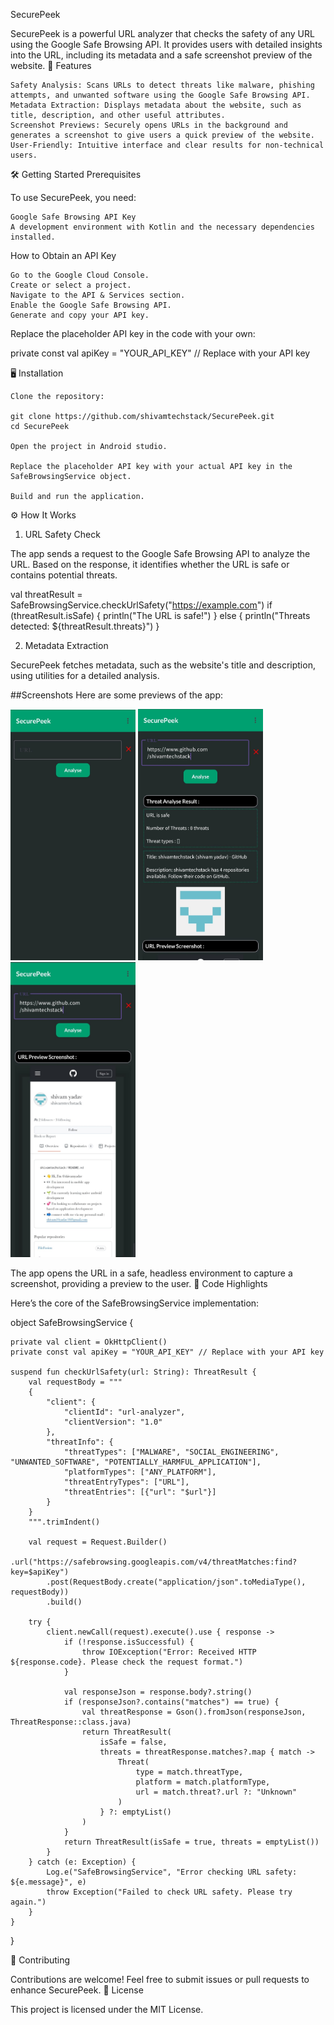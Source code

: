 SecurePeek

SecurePeek is a powerful URL analyzer that checks the safety of any URL using the Google Safe Browsing API. It provides users with detailed insights into the URL, including its metadata and a safe screenshot preview of the website.
🚀 Features

    Safety Analysis: Scans URLs to detect threats like malware, phishing attempts, and unwanted software using the Google Safe Browsing API.
    Metadata Extraction: Displays metadata about the website, such as title, description, and other useful attributes.
    Screenshot Previews: Securely opens URLs in the background and generates a screenshot to give users a quick preview of the website.
    User-Friendly: Intuitive interface and clear results for non-technical users.

🛠️ Getting Started
Prerequisites

To use SecurePeek, you need:

    Google Safe Browsing API Key
    A development environment with Kotlin and the necessary dependencies installed.

How to Obtain an API Key

    Go to the Google Cloud Console.
    Create or select a project.
    Navigate to the API & Services section.
    Enable the Google Safe Browsing API.
    Generate and copy your API key.

Replace the placeholder API key in the code with your own:

private const val apiKey = "YOUR_API_KEY" // Replace with your API key

🖥️ Installation

    Clone the repository:

    git clone https://github.com/shivamtechstack/SecurePeek.git
    cd SecurePeek

    Open the project in Android studio.

    Replace the placeholder API key with your actual API key in the SafeBrowsingService object.

    Build and run the application.

⚙️ How It Works
1. URL Safety Check

The app sends a request to the Google Safe Browsing API to analyze the URL. Based on the response, it identifies whether the URL is safe or contains potential threats.

val threatResult = SafeBrowsingService.checkUrlSafety("https://example.com")
if (threatResult.isSafe) {
    println("The URL is safe!")
} else {
    println("Threats detected: ${threatResult.threats}")
}

2. Metadata Extraction

SecurePeek fetches metadata, such as the website's title and description, using utilities for a detailed analysis.

##Screenshots
Here are some previews of the app:

<img src="preview/WhatsApp%20Image%202025-01-04%20at%2019.01.53_697e5460.jpg" alt="one" width="200">
<img src="preview/WhatsApp%20Image%202025-01-04%20at%2019.01.54_5daddb8c.jpg" alt="two" width="200">
<img src="preview/WhatsApp%20Image%202025-01-04%20at%2019.01.54_c997a12b.jpg" alt="three" width="200">

The app opens the URL in a safe, headless environment to capture a screenshot, providing a preview to the user.
🔑 Code Highlights

Here’s the core of the SafeBrowsingService implementation:

object SafeBrowsingService {

    private val client = OkHttpClient()
    private const val apiKey = "YOUR_API_KEY" // Replace with your API key

    suspend fun checkUrlSafety(url: String): ThreatResult {
        val requestBody = """
        {
            "client": {
                "clientId": "url-analyzer",
                "clientVersion": "1.0"
            },
            "threatInfo": {
                "threatTypes": ["MALWARE", "SOCIAL_ENGINEERING", "UNWANTED_SOFTWARE", "POTENTIALLY_HARMFUL_APPLICATION"],
                "platformTypes": ["ANY_PLATFORM"],
                "threatEntryTypes": ["URL"],
                "threatEntries": [{"url": "$url"}]
            }
        }
        """.trimIndent()

        val request = Request.Builder()
            .url("https://safebrowsing.googleapis.com/v4/threatMatches:find?key=$apiKey")
            .post(RequestBody.create("application/json".toMediaType(), requestBody))
            .build()

        try {
            client.newCall(request).execute().use { response ->
                if (!response.isSuccessful) {
                    throw IOException("Error: Received HTTP ${response.code}. Please check the request format.")
                }

                val responseJson = response.body?.string()
                if (responseJson?.contains("matches") == true) {
                    val threatResponse = Gson().fromJson(responseJson, ThreatResponse::class.java)
                    return ThreatResult(
                        isSafe = false,
                        threats = threatResponse.matches?.map { match ->
                            Threat(
                                type = match.threatType,
                                platform = match.platformType,
                                url = match.threat?.url ?: "Unknown"
                            )
                        } ?: emptyList()
                    )
                }
                return ThreatResult(isSafe = true, threats = emptyList())
            }
        } catch (e: Exception) {
            Log.e("SafeBrowsingService", "Error checking URL safety: ${e.message}", e)
            throw Exception("Failed to check URL safety. Please try again.")
        }
    }
}


🤝 Contributing

Contributions are welcome! Feel free to submit issues or pull requests to enhance SecurePeek.
📜 License

This project is licensed under the MIT License.
